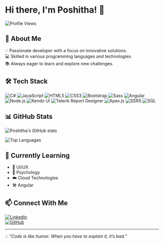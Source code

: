 <!--
**poshitha/poshitha** is a ✨ _special_ ✨ repository because its `README.md` (this file) appears on your GitHub profile.

Here are some ideas to get you started:

- 🔭 I’m currently working on ...
- 🌱 I’m currently learning ...
- 👯 I’m looking to collaborate on ...
- 🤔 I’m looking for help with ...
- 💬 Ask me about ...
- 📫 How to reach me: ...
- 😄 Pronouns: ...
- ⚡ Fun fact: ...
-->
# Hi there, I'm Poshitha! 👋

![Profile Views](https://komarev.com/ghpvc/?username=poshitha&label=Profile%20Views&color=0e75b6&style=flat)

## 🚀 About Me

💡 Passionate developer with a focus on innovative solutions.  
💻 Skilled in various programming languages and technologies.  
📚 Always eager to learn and explore new challenges.  

## 🛠️ Tech Stack
![C#](https://img.shields.io/badge/C%23-239120?style=for-the-badge&logo=c-sharp&logoColor=white)
![JavaScript](https://img.shields.io/badge/JavaScript-F7DF1E?style=for-the-badge&logo=javascript&logoColor=black)
![HTML5](https://img.shields.io/badge/HTML5-E34F26?style=for-the-badge&logo=html5&logoColor=white)
![CSS3](https://img.shields.io/badge/CSS3-1572B6?style=for-the-badge&logo=css3&logoColor=white)
![Bootstrap](https://img.shields.io/badge/Bootstrap-7952B3?style=for-the-badge&logo=bootstrap&logoColor=white)
![Sass](https://img.shields.io/badge/Sass-CC6699?style=for-the-badge&logo=sass&logoColor=white)
![Angular](https://img.shields.io/badge/Angular-DD0031?style=for-the-badge&logo=angular&logoColor=white)
![Node.js](https://img.shields.io/badge/Node.js-43853D?style=for-the-badge&logo=node.js&logoColor=white)
![Kendo UI](https://img.shields.io/badge/Kendo%20UI-0078D7?style=for-the-badge&logo=telerik&logoColor=white)
![Telerik Report Designer](https://img.shields.io/badge/Telerik%20Report%20Designer-5C2D91?style=for-the-badge&logo=telerik&logoColor=white)
![Apex.js](https://img.shields.io/badge/Apex.js-4E2A8E?style=for-the-badge&logo=javascript&logoColor=white)
![SSRS](https://img.shields.io/badge/SSRS-CC2927?style=for-the-badge&logo=microsoftsqlserver&logoColor=white)
![SQL](https://img.shields.io/badge/SQL-CC2927?style=for-the-badge&logo=microsoftsqlserver&logoColor=white)



## 📊 GitHub Stats

![Poshitha's GitHub stats](https://github-readme-stats.vercel.app/api?username=poshitha&show_icons=true&theme=radical)

![Top Languages](https://github-readme-stats.vercel.app/api/top-langs/?username=poshitha&layout=compact&theme=radical)

## 🌱 Currently Learning

- 🧠 UI/UX
- 🧠 Psychology
- ☁️ Cloud Technologies
- 🛠️ Angular

## 📫 Connect With Me

[![LinkedIn](https://img.shields.io/badge/LinkedIn-0A66C2?style=for-the-badge&logo=linkedin&logoColor=white)](https://www.linkedin.com/in/poshitha-tharanganie-9411948a/)  
[![GitHub](https://img.shields.io/badge/GitHub-181717?style=for-the-badge&logo=github&logoColor=white)](https://github.com/poshitha)

---
💡 *"Code is like humor. When you have to explain it, it’s bad."*
